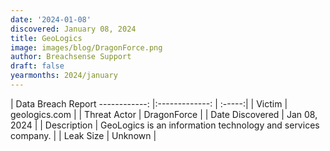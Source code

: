 ```yaml
---
date: '2024-01-08'
discovered: January 08, 2024
title: GeoLogics
image: images/blog/DragonForce.png
author: Breachsense Support
draft: false
yearmonths: 2024/january
---
```



| Data Breach Report
------------:     |:-------------:    | :-----:|
| Victim      | geologics.com      | 
| Threat Actor      | DragonForce      | 
| Date Discovered      | Jan 08, 2024      | 
| Description      | GeoLogics is an information technology and services company.      | 
| Leak Size      | Unknown      | 

